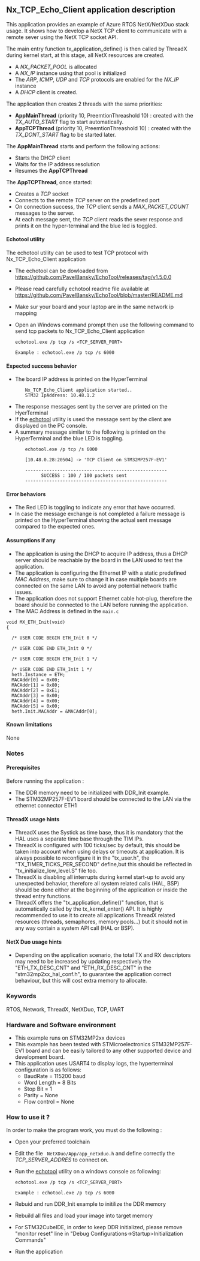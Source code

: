 ##  <b>Nx_TCP_Echo_Client application description</b>

This application provides an example of Azure RTOS NetX/NetXDuo stack usage.
It shows how to develop a NetX TCP client to communicate with a remote sever using the NetX TCP socket API.

The main entry function tx_application_define() is then called by ThreadX during kernel start, at this stage, all NetX resources are created.

 - A <i> NX_PACKET_POOL </i> is allocated
 - A <i>NX_IP</i> instance using that pool is initialized
 - The <i>ARP</i>, <i>ICMP</i>, <i>UDP</i> and <i>TCP</i> protocols are enabled for the <i>NX_IP</i> instance
 - A <i>DHCP</i> client is created.

The application then creates 2 threads with the same priorities:

 - **AppMainThread** (priority 10, PreemtionThreashold 10) : created with the <i>TX_AUTO_START</i> flag to start automatically. 
 - **AppTCPThread** (priority 10, PreemtionThreashold 10) : created with the <i>TX_DONT_START</i> flag to be started later.

The **AppMainThread** starts and perform the following actions:

  - Starts the DHCP client
  - Waits for the IP address resolution
  - Resumes the **AppTCPThread**

The **AppTCPThread**, once started:

  - Creates a <i>TCP</i> socket
  - Connects to the remote <i>TCP</i> server on the predefined port
  - On connection success, the <i>TCP</i> client sends a <i>MAX_PACKET_COUNT</i> messages to the server.
  - At each message sent, the <i>TCP</i> client reads the sever response and prints it on the hyper-terminal and the blue led is toggled.

####  <b>Echotool utility</b>
The echotool utility can be used to test TCP protocol with Nx_TCP_Echo_Client application

 - The echotool can be dowloaded from https://github.com/PavelBansky/EchoTool/releases/tag/v1.5.0.0
 - Please read carefully echotool readme file available at https://github.com/PavelBansky/EchoTool/blob/master/README.md
 - Make sur your board and your laptop are in the same network ip mapping
 - Open an Windows command prompt then use the following command to send tcp packets to Nx_TCP_Echo_Client application

       echotool.exe /p tcp /s <TCP_SERVER_PORT>

       Example : echotool.exe /p tcp /s 6000

####  <b>Expected success behavior</b>

 - The board IP address is printed on the HyperTerminal

```
       Nx_TCP_Echo_Client application started..
       STM32 IpAddress: 10.48.1.2
```

 - The response messages sent by the server are printed on the HyerTerminal
 - If the [echotool](https://github.com/PavelBansky/EchoTool/releases/tag/v1.5.0.0) utility is used the message sent by the client are displayed on the PC console.
 - A summary message similar to the following is printed on the HyperTerminal and the blue LED is toggling.

```
       echotool.exe /p tcp /s 6000
   
       [10.48.0.28:20504] -> 'TCP Client on STM32MP257F-EV1'

       -----------------------------------------------------
             SUCCESS : 100 / 100 packets sent
       -----------------------------------------------------
```

#### <b>Error behaviors</b>

 - The Red LED is toggling to indicate any error that have occurred.
 - In case the message exchange is not completed a failure message is printed on the HyperTerminal showing the actual sent message compared to the expected ones.

#### <b>Assumptions if any</b>

 - The application is using the DHCP to acquire IP address, thus a DHCP server should be reachable by the board in the LAN used to test the application.
 - The application is configuring the Ethernet IP with a static predefined <i>MAC Address</i>, make sure to change it in case multiple boards are connected on the same LAN to avoid any potential network traffic issues.
 - The application does not support Ethernet cable hot-plug, therefore the board should be connected to the LAN before running the application.
 - The MAC Address is defined in the `main.c`

```
void MX_ETH_Init(void)
{

  /* USER CODE BEGIN ETH_Init 0 */

  /* USER CODE END ETH_Init 0 */

  /* USER CODE BEGIN ETH_Init 1 */

  /* USER CODE END ETH_Init 1 */
  heth.Instance = ETH;
  MACAddr[0] = 0x00;
  MACAddr[1] = 0x80;
  MACAddr[2] = 0xE1;
  MACAddr[3] = 0x00;
  MACAddr[4] = 0x00;
  MACAddr[5] = 0x00;
  heth.Init.MACAddr = &MACAddr[0];
```

#### <b>Known limitations</b>
None

### <b>Notes</b>

#### <b>Prerequisites</b>
Before running the application :

 - The DDR memory need to be initialized with DDR_Init example.
 - The STM32MP257F-EV1 board should be connected to the LAN via the ethernet connector ETH1

#### <b>ThreadX usage hints</b>

 - ThreadX uses the Systick as time base, thus it is mandatory that the HAL uses a separate time base through the TIM IPs.
 - ThreadX is configured with 100 ticks/sec by default, this should be taken into account when using delays or timeouts at application. It is always possible to reconfigure it in the "tx_user.h", the "TX_TIMER_TICKS_PER_SECOND" define,but this should be reflected in "tx_initialize_low_level.S" file too.
 - ThreadX is disabling all interrupts during kernel start-up to avoid any unexpected behavior, therefore all system related calls (HAL, BSP) should be done either at the beginning of the application or inside the thread entry functions.
 - ThreadX offers the "tx_application_define()" function, that is automatically called by the tx_kernel_enter() API.
   It is highly recommended to use it to create all applications ThreadX related resources (threads, semaphores, memory pools...)  but it should not in any way contain a system API call (HAL or BSP).

#### <b>NetX Duo usage hints</b>

 - Depending on the application scenario, the total TX and RX descriptors may need to be increased by updating respectively  the "ETH_TX_DESC_CNT" and "ETH_RX_DESC_CNT" in the "stm32mp2xx_hal_conf.h", to guarantee the application correct behaviour, but this will cost extra memory to allocate.


### <b>Keywords</b>

RTOS, Network, ThreadX, NetXDuo, TCP, UART

### <b>Hardware and Software environment</b>

  - This example runs on STM32MP2xx devices
  - This example has been tested with STMicroelectronics STM32MP257F-EV1 board
    and can be easily tailored to any other supported device and development board.
  - This application uses USART4 to display logs, the hyperterminal configuration is as follows:
      - BaudRate = 115200 baud
      - Word Length = 8 Bits
      - Stop Bit = 1
      - Parity = None
      - Flow control = None

###  <b>How to use it ?</b>

In order to make the program work, you must do the following :

 - Open your preferred toolchain
 - Edit the file <code> NetXDuo/App/app_netxduo.h</code> and define correctly the <i>TCP_SERVER_ADDRES</i> to connect on.
 - Run the [echotool](https://github.com/PavelBansky/EchoTool/releases/tag/v1.5.0.0) utility on a windows console as following:

       echotool.exe /p tcp /s <TCP_SERVER_PORT>

       Example : echotool.exe /p tcp /s 6000

 - Rebuid and run DDR_Init example to initilize the DDR memory
 - Rebuild all files and load your image into target memory
 - For STM32CubeIDE, in order to keep DDR initialized, please remove "monitor reset" line in "Debug Configurations->Startup>Initialization Commands"
 - Run the application

